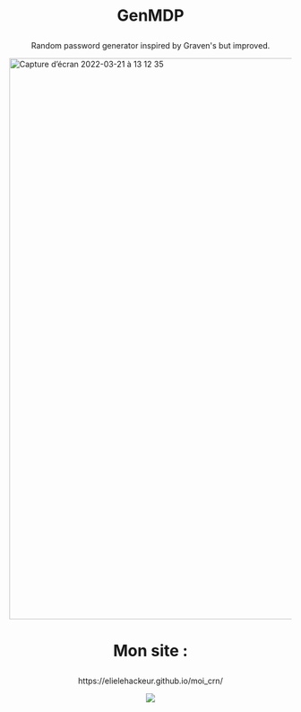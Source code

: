 # <p align="center">GenMDP</p>

<p align="center">Random password generator inspired by Graven's but improved.</p>
<img width="1000" alt="Capture d’écran 2022-03-21 à 13 12 35" src="https://user-images.githubusercontent.com/79536652/159259132-9ca18ade-11a5-4c05-b476-20362cced957.png">

# <p align="center">Mon site :</p>

<p align = "center">https://elielehackeur.github.io/moi_crn/</p>

<p align = "center"><img src="https://user-images.githubusercontent.com/79536652/152001856-111a16bf-8142-4b86-a363-93f21c059af7.jpeg"></p>

